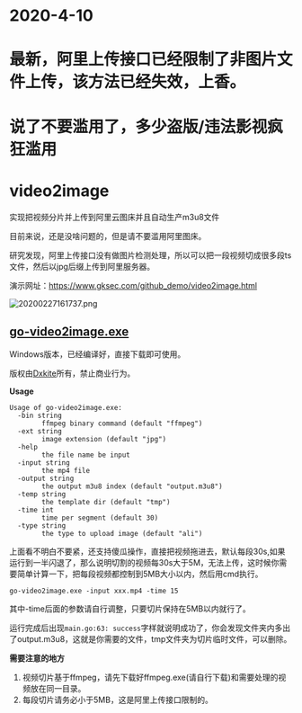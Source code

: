# 2020-4-10
# 最新，阿里上传接口已经限制了非图片文件上传，该方法已经失效，上香。
# 说了不要滥用了，多少盗版/违法影视疯狂滥用


# video2image

实现把视频分片并上传到阿里云图床并且自动生产m3u8文件

目前来说，还是没啥问题的，但是请不要滥用阿里图床。

研究发现，阿里上传接口没有做图片检测处理，所以可以把一段视频切成很多段ts文件，然后以jpg后缀上传到阿里服务器。

演示网址：https://www.gksec.com/github_demo/video2image.html

![20200227161737.png](http://cdn.gksec.com/2020/02/27/5dcad6205d0d0/20200227161737.png)



## [go-video2image.exe](https://github.com/waterrr/video2image/blob/master/go-video2image.exe)

Windows版本，已经编译好，直接下载即可使用。

版权由[Dxkite](https://github.com/dxkite)所有，禁止商业行为。

**Usage**

```
Usage of go-video2image.exe:
  -bin string
        ffmpeg binary command (default "ffmpeg")
  -ext string
        image extension (default "jpg")
  -help
        the file name be input
  -input string
        the mp4 file
  -output string
        the output m3u8 index (default "output.m3u8")
  -temp string
        the template dir (default "tmp")
  -time int
        time per segment (default 30)
  -type string
        the type to upload image (default "ali")
```

上面看不明白不要紧，还支持傻瓜操作，直接把视频拖进去，默认每段30s,如果运行到一半闪退了，那么说明切割的视频每30s大于5M，无法上传，这时候你需要简单计算一下，把每段视频都控制到5MB大小以内，然后用cmd执行。

```
go-video2image.exe -input xxx.mp4 -time 15
```

其中-time后面的参数请自行调整，只要切片保持在5MB以内就行了。

运行完成后出现`main.go:63: success`字样就说明成功了，你会发现文件夹内多出了output.m3u8，这就是你需要的文件，tmp文件夹为切片临时文件，可以删除。

**需要注意的地方**

1. 视频切片基于ffmpeg，请先下载好ffmpeg.exe(请自行下载)和需要处理的视频放在同一目录。
2. 每段切片请务必小于5MB，这是阿里上传接口限制的。

